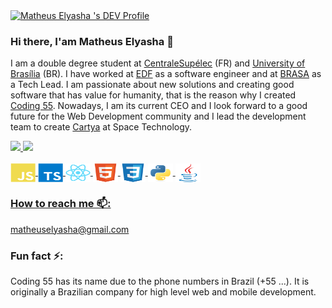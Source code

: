 <a href="https://dev.to/elyasha/">
<img src="https://d2fltix0v2e0sb.cloudfront.net/dev-badge.svg"  width=50 alt="Matheus Elyasha 's DEV Profile">
</a>


### Hi there, I'am Matheus Elyasha 👋

I am a double degree student at [CentraleSupélec](https://www.centralesupelec.fr) (FR) and [University of Brasília](https://www.unb.br) (BR). I have worked at [EDF](https://github.com/EDF-TREE) as a software engineer and at [BRASA](https://github.com/gobrasa) as a Tech Lead. I am passionate about new solutions and creating good software that has value for humanity, that is the reason why I created [Coding 55](https://github.com/Coding55). Nowadays, I am its current CEO and I look forward to a good future for the Web Development community and I lead the development team to create [Cartya](https://cartya.com.br) at Space Technology.

 <div>
  <a href="https://github.com/elyasha">
  <img height="180em" src="https://github-readme-stats.vercel.app/api?username=elyasha&show_icons=true&theme=dark&include_all_commits=true&count_private=true"/>
  <img height="180em" src="https://github-readme-stats.vercel.app/api/top-langs/?username=elyasha&layout=compact&langs_count=10&theme=dark"/>
</div>
<div style="display: inline_block"><br>
  <img align="center" alt="Js" height="30" width="40" src="https://raw.githubusercontent.com/devicons/devicon/master/icons/javascript/javascript-plain.svg">
  <img align="center" alt="Ts" height="30" width="40" src="https://raw.githubusercontent.com/devicons/devicon/master/icons/typescript/typescript-plain.svg">
  <img align="center" alt="React" height="30" width="40" src="https://raw.githubusercontent.com/devicons/devicon/master/icons/react/react-original.svg">
  <img align="center" alt="HTML" height="30" width="40" src="https://raw.githubusercontent.com/devicons/devicon/master/icons/html5/html5-original.svg">
  <img align="center" alt="CSS" height="30" width="40" src="https://raw.githubusercontent.com/devicons/devicon/master/icons/css3/css3-original.svg">
  <img align="center" alt="Python" height="30" width="40" src="https://raw.githubusercontent.com/devicons/devicon/master/icons/python/python-original.svg">
  
  <img align="center" alt="Java" height="30" width="40" src="https://raw.githubusercontent.com/devicons/devicon/master/icons/java/java-original.svg">
</div>

### How to reach me 📫:

matheuselyasha@gmail.com


### Fun fact ⚡: 

Coding 55 has its name due to the phone numbers in Brazil (+55 ...). It is originally a Brazilian company for high level web and mobile development.


<!--
**elyasha/elyasha** is a ✨ _special_ ✨ repository because its `README.md` (this file) appears on your GitHub profile.

Here are some ideas to get you started:

- 🔭 I’m currently working on ...
- 🌱 I’m currently learning ...
- 👯 I’m looking to collaborate on ...
- 🤔 I’m looking for help with ...
- 💬 Ask me about ...
- 😄 Pronouns: ...

--
